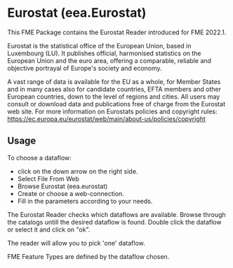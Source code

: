 # Eurostat (eea.Eurostat)
This FME Package contains the Eurostat Reader introduced for FME 2022.1.

Eurostat is the statistical office of the European Union, based in Luxembourg (LU). It publishes official, harmonised statistics on the European Union and the euro area, offering a comparable, reliable and objective portrayal of Europe's society and economy.

A vast range of data is available for the EU as a whole, for Member States and in many cases also for candidate countries, EFTA members and other European countries, down to the level of regions and cities. All users may consult or download data and publications free of charge from the Eurostat web site. For more information on Eurostats policies and copyright rules:
https://ec.europa.eu/eurostat/web/main/about-us/policies/copyright

<!-- Copyrights](https://ec.europa.eu/eurostat/web/main/about-us/policies/copyright) --> 

## Usage

To choose a dataflow: 
- click on the down arrow on the right side.
- Select File From Web
- Browse Eurostat (eea.eurostat)
- Create or choose a web-connection.
- Fill in the parameters according to your needs.
  
The Eurostat Reader checks which dataflows are available. Browse through the catalogs untill the desired dataflow is found.
Double click the dataflow or select it and click on "ok".

The reader will allow you to pick 'one' dataflow.

FME Feature Types are defined by the dataflow chosen.

<!--### See also
For instructions and more information: [Package Homepage](--edit--https://eea.github.io/eea.reportnet3.api.fme/).
-->